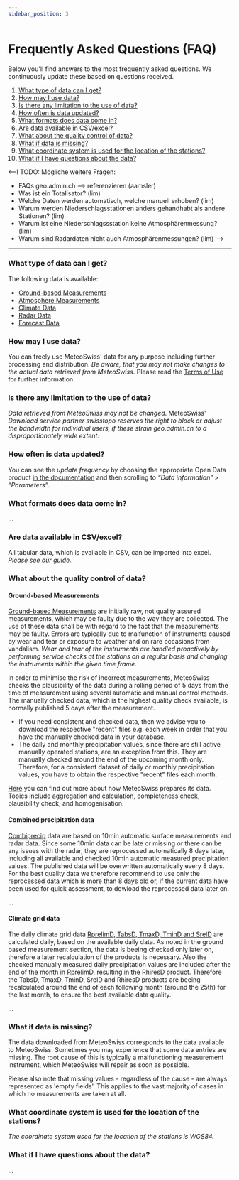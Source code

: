 ```yaml
---
sidebar_position: 3
---
```


# Frequently Asked Questions (FAQ)

Below you'll find answers to the most frequently asked questions. We continuously update these based on questions received.

<!-- ## Questions about the data -->
1. [What type of data can I get?](#what-type-of-data-can-i-get)
2. [How may I use data?](#how-may-i-use-data)
3. [Is there any limitation to the use of data?](#is-there-any-limitation-to-the-use-of-data)
4. [How often is data updated?](#how-often-is-data-updated)
5. [What formats does data come in?](#what-formats-does-data-come-in)
6. [Are data available in CSV/excel?](#are-data-available-in-csvexcel)
7. [What about the quality control of data?](#what-about-the-quality-control-of-data)
8. [What if data is missing?](#what-if-data-is-missing)
9. [What coordinate system is used for the location of the stations?](#what-coordinate-system-is-used-for-the-location-of-the-stations)
10. [What if I have questions about the data?](#what-if-i-have-questions-about-the-data)


<--! TODO: Mögliche weitere Fragen:
- FAQs geo.admin.ch --> referenzieren (aamsler)
- Was ist ein Totalisator? (lim)
- Welche Daten werden automatisch, welche manuell erhoben? (lim)
- Warum werden Niederschlagsstationen anders gehandhabt als andere Stationen? (lim)
- Warum ist eine Niederschlagssstation keine Atmosphärenmessung? (lim)
- Warum sind Radardaten nicht auch Atmosphärenmessungen? (lim)  -->

---

### What type of data can I get?
The following data is available:
- [Ground-based Measurements](...)
- [Atmosphere Measurements](...)
- [Climate Data](...)
- [Radar Data](...)
- [Forecast Data](...)



### How may I use data?
You can freely use MeteoSwiss' data for any purpose including further processing and distribution. *Be aware, that you may not make changes to the actual data retrieved from MeteoSwiss*. Please read the [Terms of Use](...) for further information.



### Is there any limitation to the use of data?
*Data retrieved from MeteoSwiss may not be changed*. MeteoSwiss' *Download service partner swisstopo reserves the right to block or adjust the bandwidth for individual users, if these strain geo.admin.ch to a disproportionately wide extent*.



### How often is data updated?
You can see the *update frequency* by choosing the appropriate Open Data product [in the documentation](https://github.com/MeteoSwiss/opendata/blob/main/README.md#understanding-meteoswiss-open-data-products) and then scrolling to *“Data information” > “Parameters”*.
<!-- Please note that lightning data does not have a specific update frequency, since the data is updated in real time. -->



<!-- ### How do I retrieve large quantities of data? -->
<!-- If you want to download large quantities of historical data, we recommend that you use download. --> 
<!-- *You can download .zip files, each containing historic data for a month or year. You are also able to download all historic data by selecting the file all.zip.* -->
<!-- Files contain the same data as in the API and are updated hourly. -->
 


### What formats does data come in?
...

<!-- MeteoSwiss’ open data is retrieved in JSON format (”JavaScript Object Notation”). JSON is a compact file format for the exchange of data. JSON is a text format which is platform- and language agnostic and which can be read by humans as well as machines. The JSON format can easily be converted to other file formats such as .csv or .xml.

All API's return GeoJSON for query responses and the downloaded files from Radar and Forecast APIs are in HDF5 and GRIB format, respectively.
 
Are data available in GIS format?

Data retrieved through the API is only available in JSON format, but DMI's open data can easiliy be imported directly into GIS. Please see our guide.

For QGIS there is a plugin called "DMI Open Data", that can be used to easily import data. Please see our guide. -->



### Are data available in CSV/excel?
All tabular data, which is available in CSV, can be imported into excel. *Please see our guide.*



### What about the quality control of data?
#### Ground-based Measurements
[Ground-based Measurements](https://github.com/MeteoSwiss/opendata-ground-based-measurements/blob/main/README.md#a---ground-based-measurements) are initially raw, not quality assured measurements, which may be faulty due to the way they are collected. The use of these data shall be with regard to the fact that the measurements may be faulty. Errors are typically due to malfunction of instruments caused by wear and tear or exposure to weather and on rare occasions from vandalism. *Wear and tear of the instruments are handled proactively by performing service checks at the stations on a regular basis and changing the instruments within the given time frame.* 

In order to minimise the risk of incorrect measurements, MeteoSwiss checks the plausibility of the data during a rolling period of 5 days from the time of measurement using several automatic and manual control methods. The manually checked data, which is the highest quality check available, is normally published 5 days after the measurement.
- If you need consistent and checked data, then we advise you to download the respective "recent" files e.g. each week in order that you have the manually checked data in your database.
- The daily and monthly precipitation values, since there are still active manually operated stations, are an exception from this. They are manually checked around the end of the upcoming month only. Therefore, for a consistent dataset of daily or monthly precipitation values, you have to obtain the respective "recent" files each month.

[Here](https://www.meteoswiss.admin.ch/weather/measurement-systems/data-management/data-preparation.html) you can find out more about how MeteoSwiss prepares its data. Topics include aggregation and calculation, completeness check, plausibility check, and homogenisation.

#### Combined precipitation data 
[Combiprecip](https://github.com/MeteoSwiss/opendata-radar-data/blob/main/d2---combined-precipitation) data are based on 10min automatic surface measurements and radar data. 
Since some 10min data can be late or missing or there can be any issues with the radar, they are reprocessed automatically 8 days later, including all available and checked 10min automatic measured precipitation values.
The published data will be overwritten automatically every 8 days. 
For the best quality data we therefore recommend to use only the reprocessed data which is more than 8 days old or, if the current data have been used for quick assessment, to dowload the reprocessed data later on. 
 
...

#### Climate grid data
The daily climate grid data [RprelimD, TabsD, TmaxD, TminD and SrelD](https://github.com/MeteoSwiss/opendata-climate-data/blob/main/README.md#c3---ground-based-spatial-climate-data) are calculated daily, based on the available daily data. As noted in the ground based measurement section, the data is beeing checked only later on, therefore a later recalculation of the products is necessary. Also the checked manually measured daily precipitation values are included after the end of the month in RprelimD, resulting in the RhiresD product. 
Therefore the TabsD, TmaxD, TminD, SrelD and RhiresD products are beeing recalculated around the end of each following month (around the 25th) for the last month, to ensure the best available data quality. 

...



<!-- ### Can I get data from third parties? -->
<!-- It is possible to download data from third parties, if an agreement exists between the third party and MeteoSwiss. The owner of the station is marked in the station metadata file of the respective Open Data product.

*If you have questions regarding data from third parties, please contact the authority responsible for the specific station or the data derived therefrom.* -->



### What if data is missing?
The data downloaded from MeteoSwiss corresponds to the data available to MeteoSwiss. Sometimes you may experience that some data entries are missing. The root cause of this is typically a malfunctioning measurement instrument, which MeteoSwiss will repair as soon as possible.

Please also note that missing values - regardless of the cause - are always represented as 'empty fields'. This applies to the vast majority of cases in which no measurements are taken at all.



### What coordinate system is used for the location of the stations?
*The coordinate system used for the location of the stations is WGS84.*
 
<!-- ### Why is MeteoSwiss' 1x1km grid data not available as open data? -->
<!-- *The 1x1 km grid is used as an intermediate basis to construct the spatial resolutions 10x10 km, 20x20 km, municipality data and country data. Under certain weather conditions the 1x1 km grid data can be quite imprecise, but by aggregating it to larger areas the uncertainty is reduced. Furthermore, 3rd party data, which MeteoSwiss doesn’t have permission to redistribute, can be deducted directly from the 1x1 km grid data.* -->



### What if I have questions about the data?
...

<!-- If you have questions regarding data, please contact the authority responsible for the specific station or the data derived therefrom.

You can see the owner of a station by selecting the appropriate Open Data product [in the documentation](https://github.com/MeteoSwiss/opendata/blob/main/README.md#understanding-meteoswiss-open-data-products) and then *choosing “Data information” > “Stations”* -->

<!-- ### What kind of optical flow method do you use for MeteoSwiss radar forecast? -->
<!-- In the radar forecast on www.dmi.dk we use Gunnar Farnebäck's dense optical flow algorithm as implemented in OpenCV: https://docs.opencv.org/3.4/de/d9e/classcv_1_1FarnebackOpticalFlow.html

We also use a range of other methods (e.g. Lucas-Kanade optical flow) available in pySTEPS: https://pysteps.readthedocs.io -->
 
<!-- ### Why is radar data in 5 minute intervals on *MeteoSwiss' App and Web* when full-range radar scans are only available in ten minute intervals through the Open Data service? -->
<!-- Radar data on *MeteoSwiss' App and Web* is a special product that *only shows the lowest elevation scan which is gathered every 5 minutes*. This data is currently not a part of MeteoSwiss' Open Data service. -->
 
<!-- ### *Why is the geographical location of the MeteoSwiss' forecast model inaccurate when visualized in certain GIS tools?* -->
<!-- *Depending on which tool or application used to visualize and process the GRIB file, an error in the geographical placement might occur due to a maximal decimal precision of three in GRIB files. Because of the high resolution of the model, a precision of 4 or 5 decimals is needed in certain geographical areas.*

*In order to compensate you have to use the eastern and western reach together with the number of grids all of which are written in the header of the GRIB file, to calculate the grid distance in degrees as shown in the following equation: ((..))*

*A precision of at least five decimals is recommended when using the above equation.*

*Now use the calculated grid distance along with the western reach and the number of grids to calculate the accurate eastern reach by using the following equation: ((..))* -->


